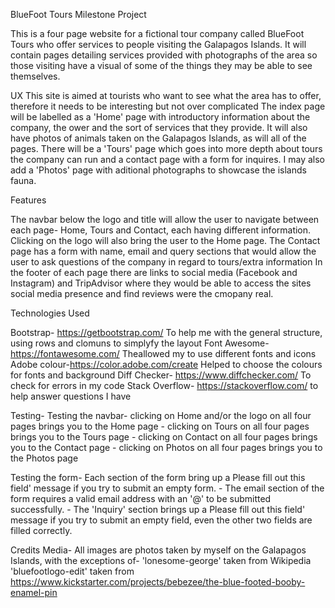 BlueFoot Tours Milestone Project

This is a four page website for a fictional tour company called BlueFoot Tours who offer services to people visiting the Galapagos Islands. It will contain pages detailing services provided with photographs of the area so those visiting have a visual of some of the things they may be able to see themselves.

UX
This site is aimed at tourists who want to see what the area has to offer, therefore it needs to be interesting but not over complicated
The index page will be labelled as a 'Home' page with introductory information about the company, the ower and the sort of services that they provide. It will also have photos of animals taken on the Galapagos Islands, as will all of the pages.
There will be a 'Tours' page which goes into more depth about tours the company can run and a contact page with a form for inquires. I may also add a 'Photos' page with aditional photographs to showcase the islands fauna.

Features

The navbar below the logo and title will allow the user to navigate between each page- Home, Tours and Contact, each having different information. Clicking on the logo will also bring the user to the Home page.
The Contact page has a form with name, email and query sections that would allow the user to ask questions of the company in regard to tours/extra information
In the footer of each page there are links to social media (Facebook and Instagram) and TripAdvisor where they would be able to access the sites social media presence and find reviews were the cmopany real.

Technologies Used

Bootstrap- https://getbootstrap.com/ To help me with the general structure, using rows and clomuns to simplyfy the layout
Font Awesome- https://fontawesome.com/ Theallowed my to use different fonts and icons
Adobe colour-https://color.adobe.com/create Helped to choose the colours for fonts and background
Diff Checker- https://www.diffchecker.com/ To check for errors in my code
Stack Overflow- https://stackoverflow.com/ to help answer questions I have

Testing-
Testing the navbar- clicking on Home and/or the logo on all four pages brings you to the Home page
                   - clicking on Tours on all four pages brings you to the Tours page
                    - clicking on Contact on all four pages brings you to the Contact page
                     - clicking on Photos on all four pages brings you to the Photos page
                     
Testing the form- Each section of the form bring up a Please fill out this field' message if you try to submit an empty form.
                - The email section of the form requires a valid email address with an '@' to be submitted successfully.
                - The 'Inquiry' section brings up a Please fill out this field' message if you try to submit an empty field, even                         the other two fields are filled correctly.
                
                
Credits
Media- All images are photos taken by myself on the Galapagos Islands, with the exceptions of-
'lonesome-george' taken from Wikipedia
'bluefootlogo-edit' taken from https://www.kickstarter.com/projects/bebezee/the-blue-footed-booby-enamel-pin               
